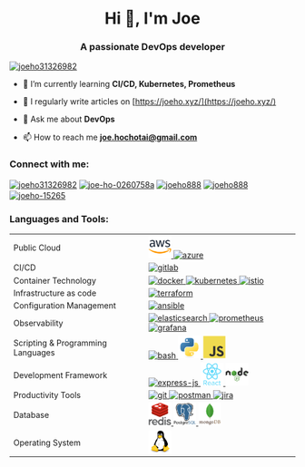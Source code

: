 <h1 align="center">Hi 👋, I'm Joe</h1>
<h3 align="center">A passionate DevOps developer</h3>

<p align="left"> <a href="https://twitter.com/joeho31326982" target="blank"><img src="https://img.shields.io/twitter/follow/joeho31326982?logo=twitter&style=for-the-badge" alt="joeho31326982" /></a> </p>

- 🌱 I’m currently learning **CI/CD, Kubernetes, Prometheus**

- 📝 I regularly write articles on [https://joeho.xyz/](https://joeho.xyz/)

- 💬 Ask me about **DevOps**

- 📫 How to reach me **joe.hochotai@gmail.com**

<h3 align="left">Connect with me:</h3>
<p align="left">
<a href="https://twitter.com/joeho31326982" target="blank"><img align="center" src="https://raw.githubusercontent.com/rahuldkjain/github-profile-readme-generator/master/src/images/icons/Social/twitter.svg" alt="joeho31326982" height="30" width="40" /></a>
<a href="https://linkedin.com/in/joe-ho-0260758a" target="blank"><img align="center" src="https://raw.githubusercontent.com/rahuldkjain/github-profile-readme-generator/master/src/images/icons/Social/linked-in-alt.svg" alt="joe-ho-0260758a" height="30" width="40" /></a>
<a href="https://joeho.xyz" target="blank"><img align="center" src="https://joeho.xyz/favicon-32x32.png" alt="joeho888" height="30" width="40" /></a>
<a href="https://dev.to/joeho888" target="blank"><img align="center" src="https://raw.githubusercontent.com/rahuldkjain/github-profile-readme-generator/master/src/images/icons/Social/devto.svg" alt="joeho888" height="30" width="40" /></a>
<a href="https://medium.com/joeho-15265" target="blank"><img align="center" src="https://raw.githubusercontent.com/rahuldkjain/github-profile-readme-generator/master/src/images/icons/Social/medium.svg" alt="joeho-15265" height="30" width="40" /></a>
</p>

<h3 align="left">Languages and Tools:</h3>
<p align="left">
<table>
  <tr>
    <td>Public Cloud</td>
    <td>
    <a href="https://aws.amazon.com" target="_blank" rel="noreferrer">
        <img src="https://raw.githubusercontent.com/devicons/devicon/master/icons/amazonwebservices/amazonwebservices-original-wordmark.svg" alt="aws" width="40" height="40" />
    </a>
    <a href="https://azure.microsoft.com/en-in/" target="_blank" rel="noreferrer"> 
        <img src="https://www.vectorlogo.zone/logos/microsoft_azure/microsoft_azure-icon.svg" alt="azure" width="40" height="40" /> 
    </a>
    </td>
  </tr>
  <tr>
    <td>CI/CD</td>
    <td>
    <a href="https://gitlab.com" target="_blank" rel="noreferrer"> 
        <img src="https://www.vectorlogo.zone/logos/gitlab/gitlab-icon.svg" alt="gitlab" width="40" height="40" />
    </a>
    </td>
  </tr>  
  <tr>
    <td>Container Technology</td>
    <td>
    <a href="https://docker.com" target="_blank" rel="noreferrer"> 
        <img src="https://www.vectorlogo.zone/logos/docker/docker-icon.svg" alt="docker" width="40" height="40" /> 
    </a>    
    <a href="https://kubernetes.io" target="_blank" rel="noreferrer"> 
        <img src="https://www.vectorlogo.zone/logos/kubernetes/kubernetes-icon.svg" alt="kubernetes" width="40" height="40" /> 
    </a> 
    <a href="https://istio.io" target="_blank" rel="noreferrer"> 
        <img src="https://www.vectorlogo.zone/logos/istioio/istioio-icon.svg" alt="istio" width="40" height="40" /> 
    </a>
    </td>
  </tr>
  <tr>
    <td>Infrastructure as code</td>
    <td>
    <a href="https://terraform.io" target="_blank" rel="noreferrer"> 
        <img src="https://www.vectorlogo.zone/logos/terraformio/terraformio-icon.svg" alt="terraform" width="40" height="40" /> 
    </a>
    </td>
  </tr>
  <tr>
    <td>Configuration Management</td>
    <td>
    <a href="https://ansible.com" target="_blank" rel="noreferrer"> 
        <img src="https://www.vectorlogo.zone/logos/ansible/ansible-icon.svg" alt="ansible" width="40" height="40" /> 
    </a>
    </td>
  </tr>  
  <tr>
    <td>Observability</td>
    <td>
    <a href="https://www.elastic.co" target="_blank" rel="noreferrer">
        <img src="https://www.vectorlogo.zone/logos/elastic/elastic-icon.svg" alt="elasticsearch" width="40" height="40" />
    </a>
    <a href="https://prometheus.io" target="_blank" rel="noreferrer">
        <img src="https://www.vectorlogo.zone/logos/prometheusio/prometheusio-icon.svg" alt="prometheus" width="40" height="40" />
    </a>
    <a href="https://grafana.com" target="_blank" rel="noreferrer">
        <img src="https://www.vectorlogo.zone/logos/grafana/grafana-icon.svg" alt="grafana" width="40" height="40" />
    </a>
    </td>
  </tr> 
  <tr>
    <td>Scripting & Programming Languages</td>
    <td>
    <a href="https://www.gnu.org/software/bash/" target="_blank" rel="noreferrer"> 
        <img src="https://www.vectorlogo.zone/logos/gnu_bash/gnu_bash-icon.svg" alt="bash" width="40" height="40" /> 
    </a>    
    <a href="https://www.python.org" target="_blank" rel="noreferrer"> 
        <img src="https://raw.githubusercontent.com/devicons/devicon/master/icons/python/python-original.svg" alt="python" width="40" height="40" />
    </a>
    <a href="https://developer.mozilla.org/en-US/docs/Web/JavaScript" target="_blank" rel="noreferrer">
        <img src="https://raw.githubusercontent.com/devicons/devicon/master/icons/javascript/javascript-original.svg" alt="javascript" width="40" height="40" />
    </a> 
    </td>
  </tr>
  <tr>
    <td>Development Framework</td>
    <td>
    <a href="https://expressjs.com" target="_blank" rel="noreferrer"> 
        <img src="https://www.vectorlogo.zone/logos/expressjs/expressjs-icon.svg" alt="express-js" width="40" height="40" /> 
    </a>      
    <a href="https://reactjs.org/" target="_blank" rel="noreferrer"> 
        <img src="https://raw.githubusercontent.com/devicons/devicon/master/icons/react/react-original-wordmark.svg" alt="react" width="40" height="40" />
    </a>
    <a href="https://nodejs.org" target="_blank" rel="noreferrer"> 
        <img src="https://raw.githubusercontent.com/devicons/devicon/master/icons/nodejs/nodejs-original-wordmark.svg" alt="nodejs" width="40" height="40" /> 
    </a>
    </td>
  </tr>
  <tr>
    <td>Productivity Tools</td>
    <td>
    <a href="https://git-scm.com/" target="_blank" rel="noreferrer"> 
        <img src="https://www.vectorlogo.zone/logos/git-scm/git-scm-icon.svg" alt="git" width="40" height="40" /> 
    </a>    
        <a href="https://postman.com" target="_blank" rel="noreferrer"> 
        <img src="https://www.vectorlogo.zone/logos/getpostman/getpostman-icon.svg" alt="postman" width="40" height="40" />
    </a>
    <a href="https://www.atlassian.com/software/jira" target="_blank" rel="noreferrer"> 
        <img src="https://www.vectorlogo.zone/logos/atlassian_jira/atlassian_jira-icon.svg" alt="jira" width="40" height="40" />
    </a>
    </td>
  </tr> 
  <tr>
    <td>Database</td>
    <td>
    <a href="https://redis.io" target="_blank" rel="noreferrer"> 
        <img src="https://raw.githubusercontent.com/devicons/devicon/master/icons/redis/redis-original-wordmark.svg" alt="redis" width="40" height="40" />
    </a>
    <a href="https://www.postgresql.org" target="_blank" rel="noreferrer">
        <img src="https://raw.githubusercontent.com/devicons/devicon/master/icons/postgresql/postgresql-original-wordmark.svg" alt="postgresql" width="40" height="40" />
    </a>    
    <a href="https://www.mongodb.com/" target="_blank" rel="noreferrer"> 
        <img src="https://raw.githubusercontent.com/devicons/devicon/master/icons/mongodb/mongodb-original-wordmark.svg" alt="mongodb" width="40" height="40" /> 
    </a>
    </td>
  </tr>
  <tr>
    <td>Operating System</td>
    <td>
    <a href="https://www.linux.org/" target="_blank" rel="noreferrer">
        <img src="https://raw.githubusercontent.com/devicons/devicon/master/icons/linux/linux-original.svg" alt="linux" width="40" height="40" />
    </a>  
    </td>
  </tr>                   
</table>   
</p>
